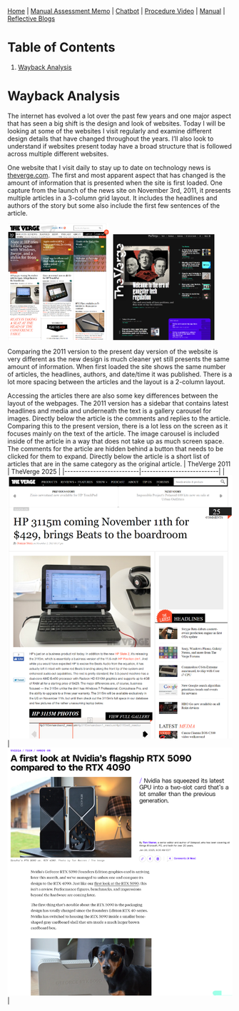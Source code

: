 [Home](index.md) | [Manual Assessment Memo](manual_assessment_memo.md) | [Chatbot](chatbot.md) | [Procedure Video](procedure_video.md) | [Manual](manual.md) | [Reflective Blogs](reflective_blogs.md) 

# Table of Contents 
1. [Wayback Analysis](#wayback-analysis)
   
# Wayback Analysis
The internet has evolved a lot over the past few years and one major aspect that has seen a big shift is the design and look of websites. Today I will be looking at some of the websites I visit regularly and examine different design details that have changed throughout the years. I’ll also look to understand if websites present today have a broad structure that is followed across multiple different websites.

One website that I visit daily to stay up to date on technology news is [theverge.com](http://theverge.com). The first and most apparent aspect that has changed is the amount of information that is presented when the site is first loaded. One capture from the launch of the news site on November 3rd, 2011, it presents multiple articles in a 3-column grid layout. It includes the headlines and authors of the story but some also include the first few sentences of the article.

<img src="2011Verge.png" alt="TheVerge 2011" width="45%" style="display: inline-block; margin-right: 10px;" /><img src="2025Verge.png" alt="TheVerge 2025" width="45%" style="display: inline-block;" />

Comparing the 2011 version to the present day version of the website is very different as the new design is much cleaner yet still presents the same amount of information. When first loaded the site shows the same number of articles, the headlines, authors, and date/time it was published. There is a lot more spacing between the articles and the layout is a 2-column layout.

Accessing the articles there are also some key differences between the layout of the webpages. The 2011 version has a sidebar that contains latest headlines and media and underneath the text is a gallery carousel for images. Directly below the article is the comments and replies to the article. Comparing this to the present version, there is a lot less on the screen as it focuses mainly on the text of the article. The image carousel is included inside of the article in a way that does not take up as much screen space. The comments for the article are hidden behind a button that needs to be clicked for them to expand. Directly below the article is a short list of articles that are in the same category as the original article.
| TheVerge 2011 | TheVerge 2025 |
|--------------------------|---------------------------|
| ![TheVerge Article 2011](2011VergeArticle.png) | ![TheVerge Article 2025](2025VergeArticle.png) |
